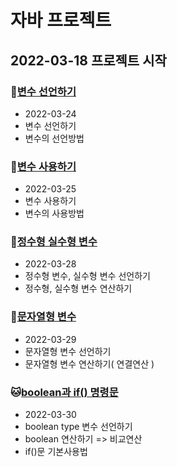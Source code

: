 # 자바 프로젝트
## 2022-03-18 프로젝트 시작

### :pig:[변수 선언하기](https://github.com/GOGOYS/study-view/tree/master/Java_10_Varriable_02)
* 2022-03-24
* 변수 선언하기
* 변수의 선언방법

### :tiger:[변수 사용하기](https://github.com/GOGOYS/study-view/tree/master/Java_10_Varriable_03)
* 2022-03-25
* 변수 사용하기
* 변수의 사용방법

### :frog:[정수형 실수형 변수](https://github.com/GOGOYS/study-view/tree/master/Java_10_Varriable_04)
* 2022-03-28
* 정수형 변수, 실수형 변수 선언하기
* 정수형, 실수형 변수 연산하기
 
### :hamster:[문자열형 변수](https://github.com/GOGOYS/study-view/tree/master/Java_10_Varriable_05)
* 2022-03-29
* 문자열형 변수 선언하기  
* 문자열형 변수 연산하기( 연결연산 )  

###  :cat:[boolean과 if() 명령문](https://github.com/GOGOYS/study-view/tree/master/Java_10_Varriable_06)
* 2022-03-30
* boolean type 변수 선언하기  
* boolean 연산하기 => 비교연산  
* if()문 기본사용법  

